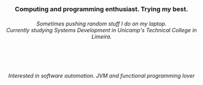 <h3 align="center">Computing and programming enthusiast. Trying my best.</h3>
<h6 align="center">Sometimes pushing random stuff I do on my laptop.<br>Currently studying Systems Development in Unicamp's Technical College in Limeira.</h6>
<br><br>
<h6 align="center">Interested in software automation. JVM and functional programming lover</h6>

<!--
**threadlly/threadlly** is a ✨ _special_ ✨ repository because its `README.md` (this file) appears on your GitHub profile.



Here are some ideas to get you started:

- 🔭 I’m currently working on ...
- 🌱 I’m currently learning ...
- 👯 I’m looking to collaborate on ...
- 🤔 I’m looking for help with ...
- 💬 Ask me about ...
- 📫 How to reach me: ...
- 😄 Pronouns: ...
- ⚡ Fun fact: ...
-->
